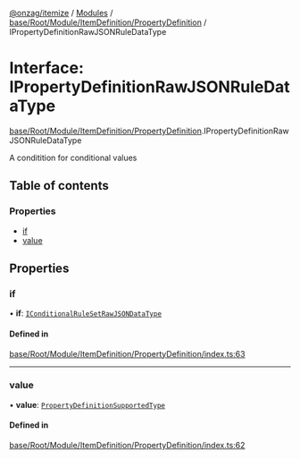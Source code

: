 [@onzag/itemize](../README.md) / [Modules](../modules.md) / [base/Root/Module/ItemDefinition/PropertyDefinition](../modules/base_Root_Module_ItemDefinition_PropertyDefinition.md) / IPropertyDefinitionRawJSONRuleDataType

# Interface: IPropertyDefinitionRawJSONRuleDataType

[base/Root/Module/ItemDefinition/PropertyDefinition](../modules/base_Root_Module_ItemDefinition_PropertyDefinition.md).IPropertyDefinitionRawJSONRuleDataType

A conditition for conditional values

## Table of contents

### Properties

- [if](base_Root_Module_ItemDefinition_PropertyDefinition.IPropertyDefinitionRawJSONRuleDataType.md#if)
- [value](base_Root_Module_ItemDefinition_PropertyDefinition.IPropertyDefinitionRawJSONRuleDataType.md#value)

## Properties

### if

• **if**: [`IConditionalRuleSetRawJSONDataType`](../modules/base_Root_Module_ItemDefinition_ConditionalRuleSet.md#iconditionalrulesetrawjsondatatype)

#### Defined in

[base/Root/Module/ItemDefinition/PropertyDefinition/index.ts:63](https://github.com/onzag/itemize/blob/f2f29986/base/Root/Module/ItemDefinition/PropertyDefinition/index.ts#L63)

___

### value

• **value**: [`PropertyDefinitionSupportedType`](../modules/base_Root_Module_ItemDefinition_PropertyDefinition_types.md#propertydefinitionsupportedtype)

#### Defined in

[base/Root/Module/ItemDefinition/PropertyDefinition/index.ts:62](https://github.com/onzag/itemize/blob/f2f29986/base/Root/Module/ItemDefinition/PropertyDefinition/index.ts#L62)
